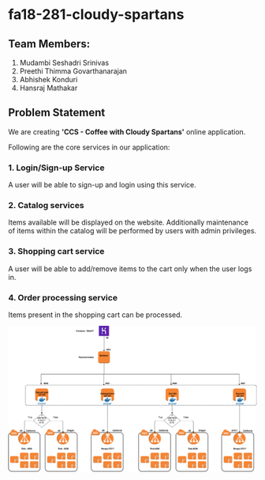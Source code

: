 # fa18-281-cloudy-spartans

## Team Members:
1. Mudambi Seshadri Srinivas 
2. Preethi Thimma Govarthanarajan
3. Abhishek Konduri
4. Hansraj Mathakar

## Problem Statement
We are creating **'CCS - Coffee with Cloudy Spartans'** online application.

Following are the core services in our application:
### 1. Login/Sign-up Service
A user will be able to sign-up and login using this service.

### 2. Catalog services
Items available will be displayed on the website.
Additionally maintenance of items within the catalog will be performed by users with admin privileges.

### 3. Shopping cart service
A user will be able to add/remove items to the cart only when the user logs in.

### 4. Order processing service
Items present in the shopping cart can be processed.

![Architecture](Architecture.png)
